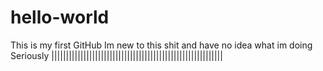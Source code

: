 # hello-world
This is my first GitHub
Im new to this shit and have no idea what im doing
Seriously
|||||||||||||||||||||||||||||||||||||||||||||||||||||||||||
